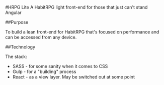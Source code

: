 #HRPG Lite
A HabitRPG light front-end for those that just can't stand Angular

##Purpose

To build a lean front-end for HabitRPG that's focused on performance and can be accessed from any device.

##Technology

The stack:

- SASS - for some sanity when it comes to CSS
- Gulp - for a "building" process
- React - as a view layer. May be switched out at some point



